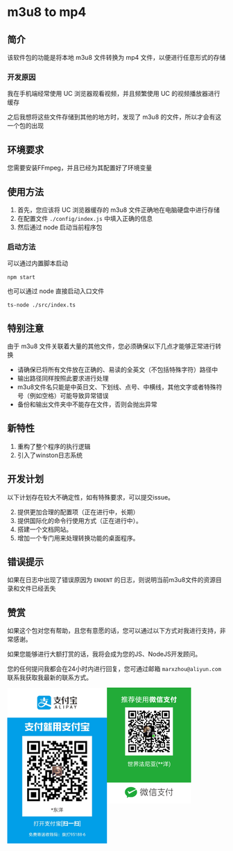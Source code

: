 # m3u8 to mp4

## 简介

该软件包的功能是将本地 m3u8 文件转换为 mp4 文件，以便进行任意形式的存储

### 开发原因

我在手机端经常使用 UC 浏览器观看视频，并且频繁使用 UC 的视频播放器进行缓存

之后我想将这些文件存储到其他的地方时，发现了 m3u8 的文件，所以才会有这一个包的出现

## 环境要求

您需要安装FFmpeg，并且已经为其配置好了环境变量

## 使用方法

1. 首先，您应该将 UC 浏览器缓存的 m3u8 文件正确地在电脑硬盘中进行存储
2. 在配置文件 `./config/index.js` 中填入正确的信息
3. 然后通过 node 启动当前程序包

### 启动方法

可以通过内置脚本启动

```shell
npm start
```

也可以通过 node 直接启动入口文件

```shell
ts-node ./src/index.ts
```

## 特别注意

由于 m3u8 文件关联着大量的其他文件，您必须确保以下几点才能够正常进行转换

- 请确保已将所有文件放在正确的、易读的全英文（不包括特殊字符）路径中
- 输出路径同样按照此要求进行处理
- m3u8文件名只能是中英日文、下划线、点号、中横线，其他文字或者特殊符号（例如空格）可能导致异常错误
- 备份和输出文件夹中不能存在文件，否则会抛出异常

## 新特性

1. 重构了整个程序的执行逻辑
2. 引入了winston日志系统

## 开发计划

以下计划存在较大不确定性，如有特殊要求，可以提交issue。

2. 提供更加合理的配置项（正在进行中，长期）
3. 提供国际化的命令行使用方式（正在进行中）。
4. 搭建一个文档网站。
5. 增加一个专门用来处理转换功能的桌面程序。

## 错误提示

如果在日志中出现了错误原因为 `ENOENT` 的日志，则说明当前m3u8文件的资源目录和文件已经丢失

## 赞赏

如果这个包对您有帮助，且您有意愿的话，您可以通过以下方式对我进行支持，非常感谢。

如果您能够进行大额打赏的话，我将会成为您的JS、NodeJS开发顾问。

您的任何提问我都会在24小时内进行回复，您可通过邮箱 `marxzhou@aliyun.com` 联系我获取我最新的联系方式。

<div style='position:relative;'>
<img src="./assets/ali.jpg" alt="支付宝" style="zoom:35%;display:inline;float: left" />
<img src="./assets/wechat.png" alt="微信" style="zoom:26%;display:inline;flex: 1;float:left;" />
<div style='clear: both' />
</div>
